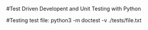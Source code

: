 #Test Driven Developent and Unit Testing with Python

#Testing test file:
python3 -m doctest -v ./tests/file.txt

